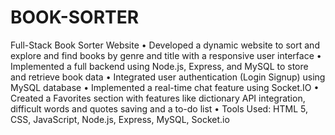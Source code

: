 # BOOK-SORTER 

Full-Stack Book Sorter Website
•    Developed a dynamic website to sort and explore and find books by genre and
     title with a responsive user interface
•    Implemented a full backend using Node.js, Express, and MySQL to store and retrieve book data
•    Integrated user authentication (Login Signup) using MySQL database
•    Implemented a real-time chat feature using Socket.IO
•    Created a Favorites section with features like dictionary API integration, difficult
     words and quotes saving and a to-do list
•    Tools Used: HTML 5, CSS, JavaScript, Node.js, Express, MySQL, Socket.io
